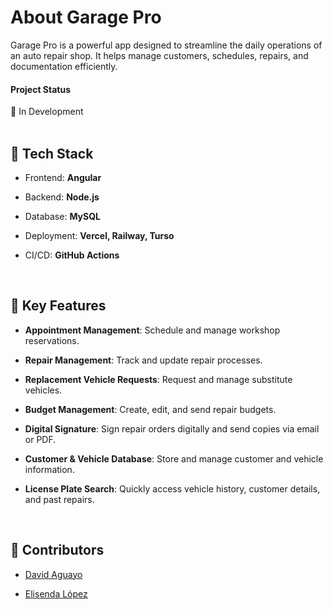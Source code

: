 # About Garage Pro
Garage Pro is a powerful app designed to streamline the daily operations of an auto repair shop. It helps manage customers, schedules, repairs, and documentation efficiently.

#### Project Status
🌱 In Development
<br>
<br>
## 🔹 Tech Stack
- Frontend: **Angular**

- Backend: **Node.js**

- Database: **MySQL**

- Deployment: **Vercel, Railway, Turso**
- CI/CD: **GitHub Actions**
<br>

## 🔹 Key Features

- **Appointment Management**: Schedule and manage workshop reservations.

- **Repair Management**: Track and update repair processes.

- **Replacement Vehicle Requests**: Request and manage substitute vehicles.

- **Budget Management**: Create, edit, and send repair budgets.

- **Digital Signature**: Sign repair orders digitally and send copies via email or PDF.

- **Customer & Vehicle Database**: Store and manage customer and vehicle information.

- **License Plate Search**: Quickly access vehicle history, customer details, and past repairs.
<br>

## 🔹 Contributors
- [David Aguayo](https://github.com/guayo70)

- [Elisenda López](https://github.com/Elisenda-LV)

